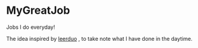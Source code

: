 # MyGreatJob
Jobs I do everyday!

The idea inspired by [leerduo](https://github.com/leerduo) , to take note what I have done in the daytime.


